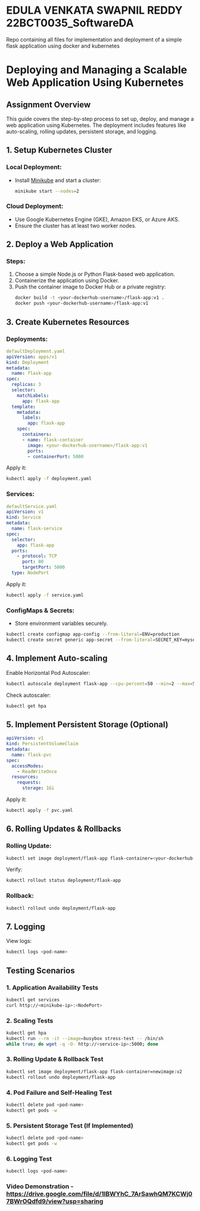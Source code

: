 # EDULA VENKATA SWAPNIL REDDY 22BCT0035_SoftwareDA
Repo containing all files for implementation and deployment of a simple flask application using docker and kubernetes


# Deploying and Managing a Scalable Web Application Using Kubernetes

## Assignment Overview
This guide covers the step-by-step process to set up, deploy, and manage a web application using Kubernetes. The deployment includes features like auto-scaling, rolling updates, persistent storage, and logging.

## 1. Setup Kubernetes Cluster
### Local Deployment:
- Install [Minikube](https://minikube.sigs.k8s.io/docs/) and start a cluster:
  ```sh
  minikube start --nodes=2
  ```

### Cloud Deployment:
- Use Google Kubernetes Engine (GKE), Amazon EKS, or Azure AKS.
- Ensure the cluster has at least two worker nodes.

## 2. Deploy a Web Application
### Steps:
1. Choose a simple Node.js or Python Flask-based web application.
2. Containerize the application using Docker.
3. Push the container image to Docker Hub or a private registry:
   ```sh
   docker build -t <your-dockerhub-username>/flask-app:v1 .
   docker push <your-dockerhub-username>/flask-app:v1
   ```

## 3. Create Kubernetes Resources
### Deployments:
```yaml
defaultDeployment.yaml
apiVersion: apps/v1
kind: Deployment
metadata:
  name: flask-app
spec:
  replicas: 3
  selector:
    matchLabels:
      app: flask-app
  template:
    metadata:
      labels:
        app: flask-app
    spec:
      containers:
      - name: flask-container
        image: <your-dockerhub-username>/flask-app:v1
        ports:
        - containerPort: 5000
```
Apply it:
```sh
kubectl apply -f deployment.yaml
```

### Services:
```yaml
defaultService.yaml
apiVersion: v1
kind: Service
metadata:
  name: flask-service
spec:
  selector:
    app: flask-app
  ports:
    - protocol: TCP
      port: 80
      targetPort: 5000
  type: NodePort
```
Apply it:
```sh
kubectl apply -f service.yaml
```

### ConfigMaps & Secrets:
- Store environment variables securely.
```sh
kubectl create configmap app-config --from-literal=ENV=production
kubectl create secret generic app-secret --from-literal=SECRET_KEY=mysecret
```

## 4. Implement Auto-scaling
Enable Horizontal Pod Autoscaler:
```sh
kubectl autoscale deployment flask-app --cpu-percent=50 --min=2 --max=5
```
Check autoscaler:
```sh
kubectl get hpa
```

## 5. Implement Persistent Storage (Optional)
```yaml
apiVersion: v1
kind: PersistentVolumeClaim
metadata:
  name: flask-pvc
spec:
  accessModes:
    - ReadWriteOnce
  resources:
    requests:
      storage: 1Gi
```
Apply it:
```sh
kubectl apply -f pvc.yaml
```

## 6. Rolling Updates & Rollbacks
### Rolling Update:
```sh
kubectl set image deployment/flask-app flask-container=<your-dockerhub-username>/flask-app:v2
```
Verify:
```sh
kubectl rollout status deployment/flask-app
```

### Rollback:
```sh
kubectl rollout undo deployment/flask-app
```

## 7. Logging
View logs:
```sh
kubectl logs <pod-name>
```

## Testing Scenarios
### 1. Application Availability Tests
```sh
kubectl get services
curl http://<minikube-ip>:<NodePort>
```

### 2. Scaling Tests
```sh
kubectl get hpa
kubectl run --rm -it --image=busybox stress-test -- /bin/sh
while true; do wget -q -O- http://<service-ip>:5000; done
```

### 3. Rolling Update & Rollback Test
```sh
kubectl set image deployment/flask-app flask-container=newimage:v2
kubectl rollout undo deployment/flask-app
```

### 4. Pod Failure and Self-Healing Test
```sh
kubectl delete pod <pod-name>
kubectl get pods -w
```

### 5. Persistent Storage Test (If Implemented)
```sh
kubectl delete pod <pod-name>
kubectl get pods -w
```

### 6. Logging Test
```sh
kubectl logs <pod-name>
```
### Video Demonstration - https://drive.google.com/file/d/1lBWYhC_7ArSawhQM7KCWj07BWrOQdfd9/view?usp=sharing


